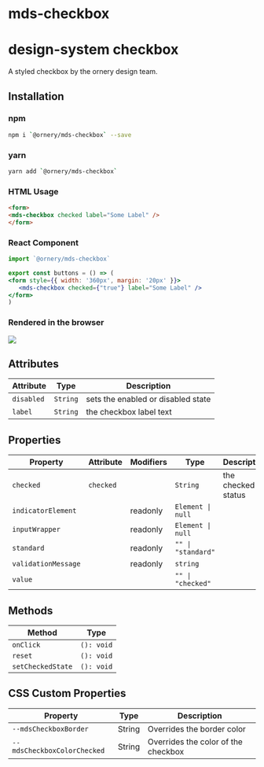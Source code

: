 # mds-checkbox

# design-system checkbox
A styled checkbox by the ornery design team.

## Installation

### npm
```bash
npm i `@ornery/mds-checkbox` --save
```

### yarn
```bash
yarn add `@ornery/mds-checkbox`
```

### HTML Usage
```html
<form>
<mds-checkbox checked label="Some Label" />
</form>
```

### React Component
```jsx
import `@ornery/mds-checkbox`

export const buttons = () => (
<form style={{ width: '360px', margin: '20px' }}>
   <mds-checkbox checked={"true"} label="Some Label" />
</form>
)
```

### Rendered in the browser

![](samples/checkbox.png)
<br/>

## Attributes

| Attribute  | Type     | Description                        |
|------------|----------|------------------------------------|
| `disabled` | `String` | sets the enabled or disabled state |
| `label`    | `String` | the checkbox label text            |

## Properties

| Property            | Attribute | Modifiers | Type               | Description        |
|---------------------|-----------|-----------|--------------------|--------------------|
| `checked`           | `checked` |           | `String`           | the checked status |
| `indicatorElement`  |           | readonly  | `Element \| null`  |                    |
| `inputWrapper`      |           | readonly  | `Element \| null`  |                    |
| `standard`          |           | readonly  | `"" \| "standard"` |                    |
| `validationMessage` |           | readonly  | `string`           |                    |
| `value`             |           |           | `"" \| "checked"`  |                    |

## Methods

| Method            | Type       |
|-------------------|------------|
| `onClick`         | `(): void` |
| `reset`           | `(): void` |
| `setCheckedState` | `(): void` |

## CSS Custom Properties

| Property                    | Type   | Description                         |
|-----------------------------|--------|-------------------------------------|
| `--mdsCheckboxBorder`       | String | Overrides the border color          |
| `--mdsCheckboxColorChecked` | String | Overrides the color of the checkbox |
